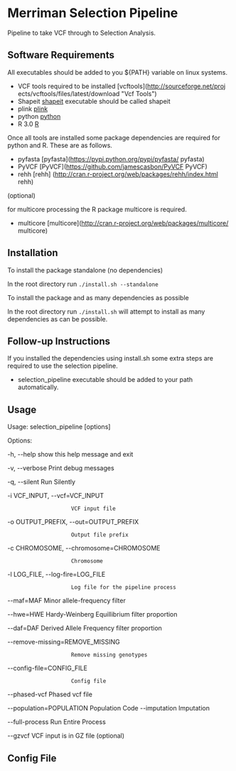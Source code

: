Merriman Selection Pipeline
=========================
Pipeline to take VCF through to Selection Analysis.

Software Requirements
---------------------

All executables should be added to you ${PATH} variable on linux systems.

- VCF tools required to be installed [vcftools](http://sourceforge.net/proj ects/vcftools/files/latest/download "Vcf Tools") 
- Shapeit [shapeit](http://www.shapeit.fr/ "Shapeit") executable should be called shapeit
- plink [plink](http://pngu.mgh.harvard.edu/~purcell/plink/download.shtml "Plink")
- python [python](http://www.python.org/download/ "Python")
- R 3.0 [R](http://cran.at.r-project.org/ "R")

Once all tools are installed some package dependencies are required for python
and R. These are as follows.

- pyfasta [pyfasta](https://pypi.python.org/pypi/pyfasta/ pyfasta)
- PyVCF [PyVCF](https://github.com/jamescasbon/PyVCF PyVCF)
- rehh  [rehh] (http://cran.r-project.org/web/packages/rehh/index.html rehh)

(optional)

for multicore processing the R package multicore is required.

- multicore [multicore](http://cran.r-project.org/web/packages/multicore/ multicore)

Installation
------------

To install the package standalone (no dependencies)

In the root directory run `./install.sh --standalone` 

To install the package and as many dependencies as possible

In the root directory run `./install.sh` will attempt to install as many dependencies as can be possible.



Follow-up Instructions
----------------------

If you installed the dependencies using install.sh some extra steps are required to use the selection pipeline.

- selection_pipeline executable should be added to your path automatically.

Usage
-----

Usage: selection_pipeline [options]

Options:


  -h, --help            show this help message and exit

  -v, --verbose         Print debug messages

  -q, --silent          Run Silently

  -i VCF_INPUT, --vcf=VCF_INPUT

                        VCF input file

  -o OUTPUT_PREFIX, --out=OUTPUT_PREFIX

                        Output file prefix

  -c CHROMOSOME, --chromosome=CHROMOSOME

                        Chromosome
  -l LOG_FILE, --log-fire=LOG_FILE

                        Log file for the pipeline process

  --maf=MAF             Minor allele-frequency filter

  --hwe=HWE             Hardy-Weinberg Equillibrium filter proportion

  --daf=DAF             Derived Allele Frequency filter proportion

  --remove-missing=REMOVE_MISSING

                        Remove missing genotypes

  --config-file=CONFIG_FILE

                        Config file

  --phased-vcf          Phased vcf file

  --population=POPULATION
                        Population Code
  --imputation          Imputation

  --full-process        Run Entire Process

  --gzvcf               VCF input is in GZ file (optional)



Config File
-----------

